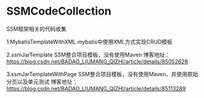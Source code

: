 # SSMCodeCollection
SSM框架相关的代码收集

1.MybatisTemplateWithXML
  mybatis中使用XML方式实现CRUD模板


2.ssmJarTemplate
  SSM整合项目模板，没有使用Maven
  博客地址：https://blog.csdn.net/BADAO_LIUMANG_QIZHI/article/details/85052628


3.ssmJarTemplateWithPage
  SSM整合项目模板，没有使用Maven，并使用原始分页以及单元测试
  博客地址：https://blog.csdn.net/BADAO_LIUMANG_QIZHI/article/details/85113289
